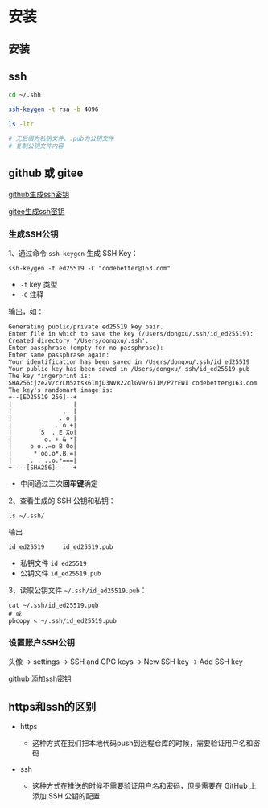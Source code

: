 # 安装

## 安装



## ssh

```sh
cd ~/.shh

ssh-keygen -t rsa -b 4096

ls -ltr

# 无后缀为私钥文件、.pub为公钥文件
# 复制公钥文件内容
```



## github 或 gitee

[github生成ssh密钥](https://docs.github.com/en/authentication/connecting-to-github-with-ssh/generating-a-new-ssh-key-and-adding-it-to-the-ssh-agent)

[gitee生成ssh密钥](https://help.gitee.com/base/account/SSH%E5%85%AC%E9%92%A5%E8%AE%BE%E7%BD%AE)

### 生成SSH公钥

1、通过命令 `ssh-keygen` 生成 SSH Key：

```shell
ssh-keygen -t ed25519 -C "codebetter@163.com"
```

- `-t` key 类型
- `-C` 注释

输出，如：

```shell
Generating public/private ed25519 key pair.
Enter file in which to save the key (/Users/dongxu/.ssh/id_ed25519): 
Created directory '/Users/dongxu/.ssh'.
Enter passphrase (empty for no passphrase): 
Enter same passphrase again: 
Your identification has been saved in /Users/dongxu/.ssh/id_ed25519
Your public key has been saved in /Users/dongxu/.ssh/id_ed25519.pub
The key fingerprint is:
SHA256:jze2V/cYLM5ztsk6ImjD3NVR22qlGV9/6I1M/P7rEWI codebetter@163.com
The key's randomart image is:
+--[ED25519 256]--+
|                 |
|              .  |
|             . o |
|            . o +|
|        S  . E Xo|
|         o. + & *|
|     o o..=o B Oo|
|      * oo.o*.B.=|
|     . . ..o.*===|
+----[SHA256]-----+
```

- 中间通过三次**回车键**确定

2、查看生成的 SSH 公钥和私钥：

```shell
ls ~/.ssh/
```

输出

```shell
id_ed25519     id_ed25519.pub
```

- 私钥文件 `id_ed25519`
- 公钥文件 `id_ed25519.pub`

3、读取公钥文件 `~/.ssh/id_ed25519.pub`：

```shell
cat ~/.ssh/id_ed25519.pub
# 或
pbcopy < ~/.ssh/id_ed25519.pub
```

### 设置账户SSH公钥

头像 → settings → SSH and GPG keys → New SSH key → Add SSH key

[github 添加ssh密钥](https://docs.github.com/en/authentication/connecting-to-github-with-ssh/adding-a-new-ssh-key-to-your-github-account)





## https和ssh的区别

- https
  - 这种方式在我们把本地代码push到远程仓库的时候，需要验证用户名和密码


- ssh
  - 这种方式在推送的时候不需要验证用户名和密码，但是需要在 GitHub 上添加 SSH 公钥的配置

